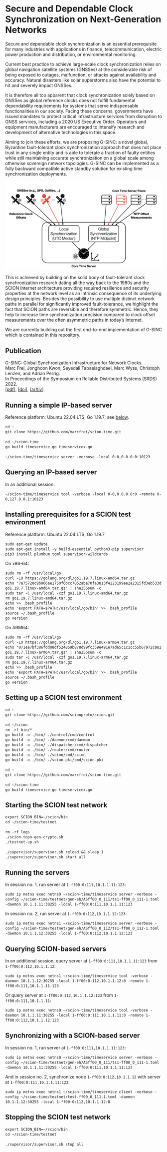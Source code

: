# Secure and Dependable Clock Synchronization on Next-Generation Networks

Secure and dependable clock synchronization is an essential prerequisite for many industries with applications in finance, telecommunication, electric power production and distribution, or environmental monitoring.

Current best practice to achieve large-scale clock synchronization relies on global navigation satellite systems (GNSSes) at the considerable risk of being exposed to outages, malfunction, or attacks against availability and accuracy. Natural disasters like solar superstorms also have the potential to hit and severely impact GNSSes.

It is therefore all too apparent that clock synchronization solely based on GNSSes as global reference clocks does not fulfill fundamental dependability requirements for systems that serve indispensable functionalities in our society. Facing these concerns, governments have issued mandates to protect critical infrastructure services from disruption to GNSS services, including a 2020 US Executive Order. Operators and equipment manufacturers are encouraged to intensify research and development of alternative technologies in this space.

Aiming to join these efforts, we are proposing G-SINC: a novel global, Byzantine fault-tolerant clock synchronization approach that does not place trust in any single entity and is able to tolerate a fraction of faulty entities while still maintaining accurate synchronization on a global scale among otherwise sovereign network topologies. G-SINC can be implemented as a fully backward compatible active standby solution for existing time synchronization deployments.

![G-SINC architecture overview](/doc/overview.png)

This is achieved by building on the solid body of fault-tolerant clock synchronization research dating all the way back to the 1980s and the SCION Internet architecture providing required resilience and security properties at the network level as an intrinsic consequence of its underlying design principles. Besides the possibility to use multiple distinct network paths in parallel for significantly improved fault-tolerance, we highlight the fact that SCION paths are reversible and therefore symmetric. Hence, they help to increase time synchronization precision compared to clock offset measurements over the often asymmetric paths in today’s Internet.

We are currently building out the first end-to-end implementation of G-SINC which is contained in this repository.


## Publication

G-SINC: Global Synchronization Infrastructure for Network Clocks.  
Marc Frei, Jonghoon Kwon, Seyedali Tabaeiaghdaei, Marc Wyss, Christoph Lenzen, and Adrian Perrig.  
In Proceedings of the Symposium on Reliable Distributed Systems (SRDS) 2022.  
\[[pdf](https://netsec.ethz.ch/publications/papers/G-SINC.pdf)\], \[[doi](https://doi.org/10.1109/SRDS55811.2022.00021)\], \[[arXiv](https://arxiv.org/abs/2207.06116)\]


## Running a simple IP-based server

Reference platform: Ubuntu 22.04 LTS, Go 1.19.7; see [below](https://github.com/marcfrei/scion-time/edit/main/README.md#installing-prerequisites-for-a-scion-test-environment).

```
cd ~
git clone https://github.com/marcfrei/scion-time.git

cd ~/scion-time
go build timeservice.go timeservicex.go

~/scion-time/timeservice server -verbose -local 0-0,0.0.0.0:10123
```

## Querying an IP-based server

In an additional session:

```
~/scion-time/timeservice tool -verbose -local 0-0,0.0.0.0:0 -remote 0-0,127.0.0.1:10123
```

## Installing prerequisites for a SCION test environment

Reference platform: Ubuntu 22.04 LTS, Go 1.19.7

```
sudo apt-get update
sudo apt-get install -y build-essential python3-pip supervisor
pip3 install plumbum toml supervisor-wildcards
```

On x86-64:

```
sudo rm -rf /usr/local/go
curl -LO https://golang.org/dl/go1.19.7.linux-amd64.tar.gz
echo "7a75720c9b066ae1750f6bcc7052aba70fa3813f4223199ee2a2315fd3eb533d go1.19.7.linux-amd64.tar.gz" | sha256sum -c
sudo tar -C /usr/local -xzf go1.19.7.linux-amd64.tar.gz
rm go1.19.7.linux-amd64.tar.gz
echo >> .bash_profile
echo 'export PATH=$PATH:/usr/local/go/bin' >> .bash_profile
source ~/.bash_profile
go version
```

On ARM64:

```
sudo rm -rf /usr/local/go
curl -LO https://golang.org/dl/go1.19.7.linux-arm64.tar.gz
echo "071ea7bf386fdd08df524859b878d99fc359e491e7ad65c1c1cc55b67972c882 go1.19.7.linux-arm64.tar.gz" | sha256sum -c
sudo tar -C /usr/local -xzf go1.19.7.linux-arm64.tar.gz
rm go1.19.7.linux-arm64.tar.gz
echo >> .bash_profile
echo 'export PATH=$PATH:/usr/local/go/bin' >> .bash_profile
source ~/.bash_profile
go version
```

## Setting up a SCION test environment

```
cd ~
git clone https://github.com/scionproto/scion.git

cd ~/scion
rm -rf bin/*
go build -o ./bin/ ./control/cmd/control
go build -o ./bin/ ./daemon/cmd/daemon
go build -o ./bin/ ./dispatcher/cmd/dispatcher
go build -o ./bin/ ./router/cmd/router
go build -o ./bin/ ./scion/cmd/scion
go build -o ./bin/ ./scion-pki/cmd/scion-pki

cd ~
git clone https://github.com/marcfrei/scion-time.git

cd ~/scion-time
go build timeservice.go timeservicex.go
```

## Starting the SCION test network

```
export SCION_BIN=~/scion/bin
cd ~/scion-time/testnet

rm -rf logs
./scion-topo-gen-crypto.sh
./testnet-up.sh

./supervisor/supervisor.sh reload && sleep 1
./supervisor/supervisor.sh start all
```

## Running the servers

In session no. 1, run server at `1-ff00:0:111,10.1.1.11:123`:

```
sudo ip netns exec netns0 ~/scion-time/timeservice server -verbose -config ~/scion-time/testnet/gen-eh/ASff00_0_111/ts1-ff00_0_111-1.toml -daemon 10.1.1.11:30255 -local 1-ff00:0:111,10.1.1.11:123
```

In session no. 2, run server at `1-ff00:0:112,10.1.1.12:123`:

```
sudo ip netns exec netns1 ~/scion-time/timeservice server -verbose -config ~/scion-time/testnet/gen-eh/ASff00_0_112/ts1-ff00_0_112-1.toml -daemon 10.1.1.12:30255 -local 1-ff00:0:112,10.1.1.12:123
```

## Querying SCION-based servers

In an additional session, query server at `1-ff00:0:111,10.1.1.11:123` from `1-ff00:0:112,10.1.1.12`:

```
sudo ip netns exec netns1 ~/scion-time/timeservice tool -verbose -daemon 10.1.1.12:30255 -local 1-ff00:0:112,10.1.1.12:0 -remote 1-ff00:0:111,10.1.1.11:123
```

Or query server at `1-ff00:0:112,10.1.1.12:123` from `1-ff00:0:111,10.1.1.11`:

```
sudo ip netns exec netns0 ~/scion-time/timeservice tool -verbose -daemon 10.1.1.11:30255 -local 1-ff00:0:111,10.1.1.11:0 -remote 1-ff00:0:112,10.1.1.12:123
```

## Synchronizing with a SCION-based server

In session no. 1, run server at `1-ff00:0:111,10.1.1.11:123`:

```
sudo ip netns exec netns0 ~/scion-time/timeservice server -verbose -config ~/scion-time/testnet/gen-eh/ASff00_0_111/ts1-ff00_0_111-1.toml -daemon 10.1.1.11:30255 -local 1-ff00:0:111,10.1.1.11:123
```

And in session no. 2, synchronize node `1-ff00:0:112,10.1.1.12` with server at `1-ff00:0:111,10.1.1.11:123`:

```
sudo ip netns exec netns1 ~/scion-time/timeservice client -verbose -config ~/scion-time/testnet/test-ff00_0_111-1.toml -daemon 10.1.1.12:30255 -local 1-ff00:0:112,10.1.1.12:0
```

## Stopping the SCION test network

```
export SCION_BIN=~/scion/bin
cd ~/scion-time/testnet

./supervisor/supervisor.sh stop all
```
